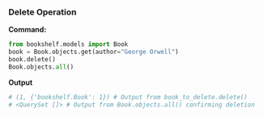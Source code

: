 ### Delete Operation

**Command:**
```python
from bookshelf.models import Book
book = Book.objects.get(author="George Orwell")
book.delete()
Book.objects.all()
```

**Output**
```python
# (1, {'bookshelf.Book': 1}) # Output from book_to_delete.delete()
# <QuerySet []> # Output from Book.objects.all() confirming deletion
```